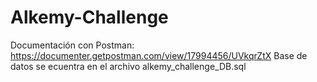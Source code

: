 # Alkemy-Challenge
Documentación con Postman: https://documenter.getpostman.com/view/17994456/UVkqrZtX
Base de datos se ecuentra en el archivo alkemy_challenge_DB.sql
